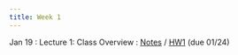 ```yaml
---
title: Week 1
---
```


Jan 19
: Lecture 1: Class Overview
    : [Notes](/lectures/lec1-why-care-about-forecasting) / [HW1](/hw/hw1.pdf) (due 01/24) <!--/ [Course Overview](/lectures/lec0-course-overview) / [Slides](https://docs.google.com/presentation/d/1ALe_fm1tLE2tj3jcTJ5yDtuAagxcDUA0UETd8VstTuQ/edit#slide=id.p)  -->

<!-- Jan 21 -->
<!-- : Discussion 1: Calibration -->
<!--     : [Discussion Worksheet](https://docs.google.com/document/d/1vVBL2TeuCYC33pjvxmVKC-CDpqcDXmKNdaNzQGCWaX8/edit?usp=sharing) -->
